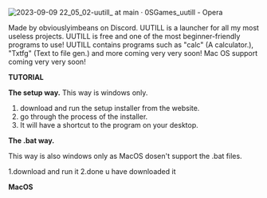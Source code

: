 ![2023-09-09 22_05_02-uutill_ at main · 0SGames_uutill - Opera](https://github.com/0SGames/uutill/assets/112166972/f38d292f-fb43-413f-80ab-a56e90c6e542)

 Made by obviouslyimbeans on Discord.
UUTILL is a launcher for all my most useless projects.
UUTILL is free and one of the most beginner-friendly programs to use!
UUTILL contains programs such as "calc" (A calculator.), "Txtfg" (Text to file gen.) and more coming very very soon!
Mac OS support coming very very soon!

****TUTORIAL****

**The setup way.**
This way is windows only.
1. download and run the setup installer from the website.
2. go through the process of the installer.
3. It will have a shortcut to the program on your desktop.

**The .bat way.**

This way is also windows only as MacOS dosen't support the .bat files.

1.download and run it
 2.done u have downloaded it

**MacOS**
